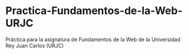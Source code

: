 # Practica-Fundamentos-de-la-Web-URJC
Práctica para la asignatura de Fundamentos de la Web de la Universidad Rey Juan Carlos (URJC)
